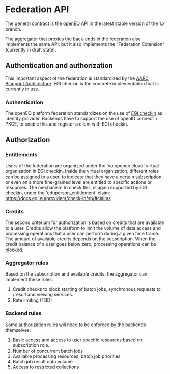 # Federation API

The general contract is the [openEO API](https://api.openeo.org) in the latest stable version of the 1.x branch.

The aggregator that proxies the back-ends in the federation also implements the same API, but it also implements the "Federation Extension" (currently in draft state).

## Authentication and authorization

This important aspect of the federation is standardized by the [AARC Blueprint Architecture](https://aarc-project.eu/architecture/). EGI checkin is the concrete implementation that is currently in use.

### Authentication

The openEO platform federation standardizes on the use of [EGI checkin](https://aai.egi.eu) as identity provider. Backends have to support the use of openID connect + PKCE, to enable this and register a client with EGI checkin. 

## Authorization

### Entitlements

Users of the federation are organized under the 'vo.openeo.cloud' virtual organization in EGI checkin. Inside the virtual organization, different roles can be assigned to a user, to indicate that they have a certain subscription, or even on a more fine-grained level are entitled to specific actions or resources.
The mechanism to check this, is again supported by EGI checkin, under the 'eduperson_entitlement' claim: https://docs.egi.eu/providers/check-in/sp/#claims

### Credits

The second criterium for authorization is based on credits that are available to a user. Credits allow the platform to limit the volume of data access and processing operations that a user can perform during a given time frame. The amount of available credits depends on the subscription.
When the credit balance of a user goes below zero, processing operations can be blocked.

### Aggregator rules

Based on the subscription and available credits, the aggregator can implement these rules:

1. Credit checks to block starting of batch jobs, synchronous requests to /result and viewing services.
2. Rate limiting (TBD)

### Backend rules

Some authorization rules will need to be enforced by the backends themselves:

1. Basic access and access to user specific resources based on subscription role.
2. Number of concurrent batch jobs
3. Available processing resources, batch job priorities
4. Batch job result data volume
5. Access to restricted collections




